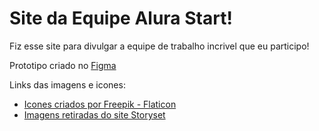 # Site da Equipe Alura Start! 

Fiz esse site para divulgar a equipe de trabalho incrivel que eu participo! 

Prototipo criado no [Figma](https://www.figma.com/community/file/1214942437566415899)

Links das imagens e icones: 

- <a href="https://www.flaticon.com/packs/social-media-51?word=ui" title="Social media">Icones criados por Freepik - Flaticon</a>
- <a href="https://storyset.com/education">Imagens retiradas do site Storyset</a>
